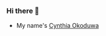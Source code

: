 ### Hi there 👋


- My name's [Cynthia Okoduwa](https://www.linkedin.com/in/cynthia-okoduwa/)
<!--
**cynthia-okoduwa/Cynthia-Okoduwa** is a ✨ _special_ ✨ repository because its `README.md` (this file) appears on your GitHub profile.

Here are some ideas to get you started:

- 🔭 I’m currently working on ...
- 🌱 I’m currently learning ...
- 👯 I’m looking to collaborate on ...
- 🤔 I’m looking for help with ...
- 💬 Ask me about ...
- 📫 How to reach me: ...
- 😄 Pronouns: ...
- ⚡ Fun fact: ...
-->
